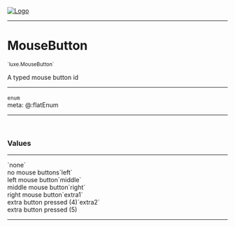 
[![Logo](../../images/logo.png)](../../api/index.html)

---



<h1>MouseButton</h1>
<small>`luxe.MouseButton`</small>

A typed mouse button id

---

`enum`
<span class="meta">
<br/>meta: @:flatEnum
</span>


---

&nbsp;
&nbsp;

<h3>Values</h3> <hr/><span class="member signature apipage">`none`<br/> </span>
        <span class="small_desc_flat">no mouse buttons</span><span class="member signature apipage">`left`<br/> </span>
        <span class="small_desc_flat">left mouse button</span><span class="member signature apipage">`middle`<br/> </span>
        <span class="small_desc_flat">middle mouse button</span><span class="member signature apipage">`right`<br/> </span>
        <span class="small_desc_flat">right mouse button</span><span class="member signature apipage">`extra1`<br/> </span>
        <span class="small_desc_flat">extra button pressed (4)</span><span class="member signature apipage">`extra2`<br/> </span>
        <span class="small_desc_flat">extra button pressed (5)</span>







---

&nbsp;
&nbsp;
&nbsp;
&nbsp;